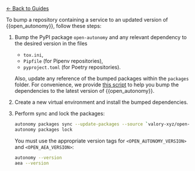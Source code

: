 [← Back to Guides](./index.md)

To bump a repository containing a service to an updated version of {{open_autonomy}}, follow these steps:

1. Bump the PyPI package `open-autonomy` and any relevant dependency to the desired version in the files
   - `tox.ini`,
   - `Pipfile` (for Pipenv repositories),
   - `pyproject.toml` (for Poetry repositories).

   Also, update any reference of the bumped packages within the `packages` folder. For convenience, we provide [this script](https://github.com/valory-xyz/open-autonomy/blob/main/scripts/bump.py) to help you bump the dependencies to the latest version of {{open_autonomy}}.
2. Create a new virtual environment and install the bumped dependencies.
3. Perform sync and lock the packages:

   ```bash
   autonomy packages sync --update-packages --source `valory-xyz/open-autonomy:<OPEN_AUTONOMY_VERSION>` --source `valory-xyz/open-aea:<OPEN_AEA_VERSION>`
   autonomy packages lock
   ```

   You must use the appropriate version tags for `<OPEN_AUTONOMY_VERSION>` and `<OPEN_AEA_VERSION>`:

   ```bash
   autonomy --version
   aea --version
   ```
